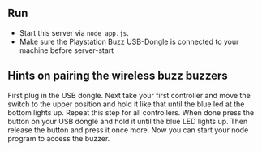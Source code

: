 ## Run
- Start this server via `node app.js`.
- Make sure the Playstation Buzz USB-Dongle is connected to your machine before server-start

## Hints on pairing the wireless buzz buzzers
First plug in the USB dongle. Next take your first controller and move the switch to the upper position and hold it like that until the blue led at the bottom lights up. Repeat this step for all controllers. When done press the button on your USB dongle and hold it until the blue LED lights up.
Then release the button and press it once more. Now you can start your node program to access the buzzer.

